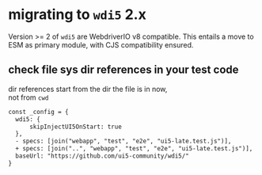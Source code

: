 # migrating to `wdi5` 2.x

Version >= 2 of `wdi5` are WebdriverIO v8 compatible. This entails a move to ESM as primary module, with CJS compatibility ensured.

## check file sys dir references in your test code

dir references start from the dir the file is in now,  
not from `cwd`

```diff
const _config = {
  wdi5: {
      skipInjectUI5OnStart: true
  },
  - specs: [join("webapp", "test", "e2e", "ui5-late.test.js")],
  + specs: [join("..", "webapp", "test", "e2e", "ui5-late.test.js")],
  baseUrl: "https://github.com/ui5-community/wdi5/"
}
```
